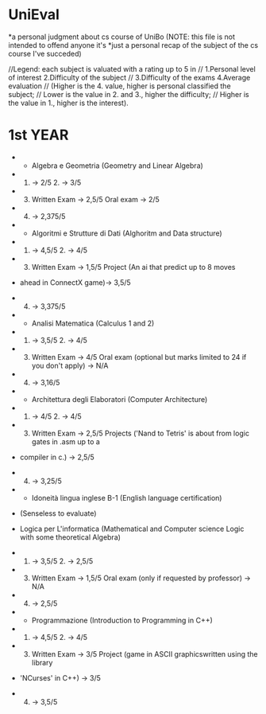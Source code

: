 # UniEval
*a personal judgment about cs course of UniBo (NOTE: this file is not intended to offend anyone it's
*just a personal recap of the subject of the cs course I've succeded)

//Legend: each subject is valuated with a rating up to 5 in
//          1.Personal level of interest 2.Difficulty of the subject
//          3.Difficulty of the exams 4.Average evaluation
//          (Higher is the 4. value, higher is personal classified the subject; 
//            Lower is the value in 2. and 3., higher the difficulty;
//            Higher is the value in 1., higher is the interest).

# 1st YEAR
* - Algebra e Geometria (Geometry and Linear Algebra)
*  1. -> 2/5      2. -> 3/5
*  3. Written Exam -> 2,5/5  Oral exam -> 2/5
*  4. -> 2,375/5

* - Algoritmi e Strutture  di Dati (Alghoritm and Data structure)
*  1. -> 4,5/5      2. -> 4/5
*  3. Written Exam -> 1,5/5  Project (An ai that predict up to 8 moves
*  ahead in ConnectX game)-> 3,5/5
*  4. -> 3,375/5

* - Analisi Matematica (Calculus 1 and 2)
*  1. -> 3,5/5      2. -> 4/5
*  3. Written Exam -> 4/5  Oral exam (optional but marks limited to 24 if you don't apply) -> N/A
*  4. -> 3,16/5

* - Architettura degli Elaboratori (Computer Architecture)
*  1. -> 4/5      2. -> 4/5
*  3. Written Exam -> 2,5/5  Projects ('Nand to Tetris' is about from logic gates in .asm up to a
*  compiler in c.) -> 2,5/5
*  4. -> 3,25/5

* - Idoneità lingua inglese B-1 (English language certification)
*  (Senseless to evaluate)

*  Logica per L'informatica (Mathematical and Computer science Logic with some theoretical Algebra)
*  1. -> 3,5/5      2. -> 2,5/5
*  3. Written Exam -> 1,5/5  Oral exam (only if requested by professor) -> N/A
*  4. -> 2,5/5

* - Programmazione (Introduction to Programming in C++)
*  1. -> 4,5/5      2. -> 4/5
*  3. Written Exam -> 3/5  Project (game in ASCII graphicswritten using the library
*  'NCurses' in C++) -> 3/5
*  4. -> 3,5/5
